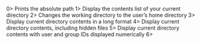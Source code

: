 0> Prints the absolute path
1> Display the contents list of your current directory
2> Changes the working directory to the user’s home directory
3> Display current directory contents in a long format
4> Display current directory contents, including hidden files
5> Display current directory contents with user and group IDs displayed numerically
6> 

